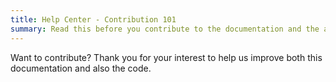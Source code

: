 ```yaml
---
title: Help Center - Contribution 101
summary: Read this before you contribute to the documentation and the app source code.
---
```


Want to contribute? Thank you for your interest to help us improve both this documentation and also the code.
<!--stackedit_data:
eyJoaXN0b3J5IjpbLTE4OTI3MzAyNF19
-->